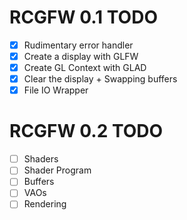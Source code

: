 # RCGFW 0.1 TODO
* [x] Rudimentary error handler
* [x] Create a display with GLFW
* [x] Create GL Context with GLAD
* [x] Clear the display + Swapping buffers
* [x] File IO Wrapper

# RCGFW 0.2 TODO
* [ ] Shaders
* [ ] Shader Program
* [ ] Buffers
* [ ] VAOs
* [ ] Rendering